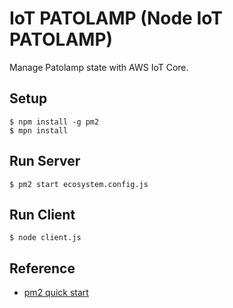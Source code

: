 # IoT PATOLAMP (Node IoT PATOLAMP)

Manage Patolamp state with AWS IoT Core.

## Setup

```
$ npm install -g pm2
$ mpn install
```

## Run Server

```
$ pm2 start ecosystem.config.js
```

## Run Client

```
$ node client.js
```

## Reference

- [pm2 quick start](https://pm2.keymetrics.io/docs/usage/quick-start/)
